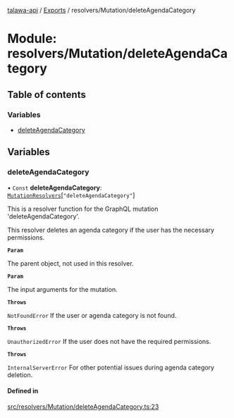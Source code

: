 [talawa-api](../README.md) / [Exports](../modules.md) / resolvers/Mutation/deleteAgendaCategory

# Module: resolvers/Mutation/deleteAgendaCategory

## Table of contents

### Variables

- [deleteAgendaCategory](resolvers_Mutation_deleteAgendaCategory.md#deleteagendacategory)

## Variables

### deleteAgendaCategory

• `Const` **deleteAgendaCategory**: [`MutationResolvers`](types_generatedGraphQLTypes.md#mutationresolvers)[``"deleteAgendaCategory"``]

This is a resolver function for the GraphQL mutation 'deleteAgendaCategory'.

This resolver deletes an agenda category if the user has the necessary permissions.

**`Param`**

The parent object, not used in this resolver.

**`Param`**

The input arguments for the mutation.

**`Throws`**

`NotFoundError` If the user or agenda category is not found.

**`Throws`**

`UnauthorizedError` If the user does not have the required permissions.

**`Throws`**

`InternalServerError` For other potential issues during agenda category deletion.

#### Defined in

[src/resolvers/Mutation/deleteAgendaCategory.ts:23](https://github.com/PalisadoesFoundation/talawa-api/blob/e5f7a9d/src/resolvers/Mutation/deleteAgendaCategory.ts#L23)
